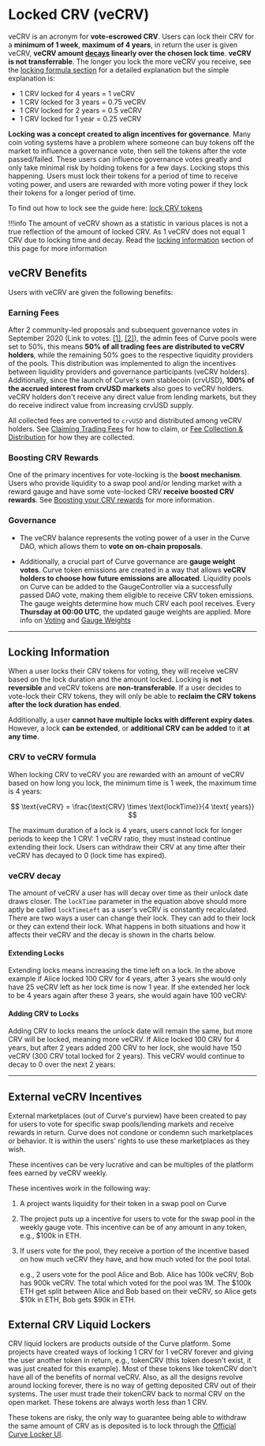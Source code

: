 <h1>Locked CRV (veCRV)</h1>

veCRV is an acronym for **vote-escrowed CRV**.  Users can lock their CRV for a **minimum of 1 week**, **maximum of 4 years**, in return the user is given veCRV, **veCRV amount [decays](#vecrv-decay) linearly over the chosen lock time**.  **veCRV is not transferrable**.  The longer you lock the more veCRV you receive, see the [locking formula section](#crv-to-vecrv-formula) for a detailed explanation but the simple explanation is:

- 1 CRV locked for 4 years = 1 veCRV
- 1 CRV locked for 3 years = 0.75 veCRV
- 1 CRV locked for 2 years = 0.5 veCRV
- 1 CRV locked for 1 year = 0.25 veCRV

**Locking was a concept created to align incentives for governance**.  Many coin voting systems have a problem where someone can buy tokens off the market to influence a governance vote, then sell the tokens after the vote passed/failed.  These users can influence governance votes greatly and only take minimal risk by holding tokens for a few days.  Locking stops this happening.  Users must lock their tokens for a period of time to receive voting power, and users are rewarded with more voting power if they lock their tokens for a longer period of time.

To find out how to lock see the guide here: [lock CRV tokens](./locking-your-crv.md)

!!!info
    The amount of veCRV shown as a statistic in various places is not a true reflection of the amount of locked CRV.  As 1 veCRV does not equal 1 CRV due to locking time and decay.  Read the [locking information](#locking-information) section of this page for more information

## **veCRV Benefits**

Users with veCRV are given the following benefits:

### **Earning Fees**

After 2 community-led proposals and subsequent governance votes in September 2020 (Link to votes: [[1]](https://curvemonitor.com/#/dao/proposal/parameter/2), [[2]](https://curvemonitor.com/#/dao/proposal/parameter/3)), the admin fees of Curve pools were set to 50%, this means **50% of all trading fees are distributed to veCRV holders**, while the remaining 50% goes to the respective liquidity providers of the pools. This distribution was implemented to align the incentives between liquidity providers and governance participants (veCRV holders). Additionally, since the launch of Curve's own stablecoin (crvUSD), **100% of the accrued interest from crvUSD markets** also goes to veCRV holders.  veCRV holders don't receive any direct value from lending markets, but they do receive indirect value from increasing crvUSD supply.

All collected fees are converted to `crvUSD`  and distributed among veCRV holders. See [Claiming Trading Fees](./claiming-trading-fees.md) for how to claim, or [Fee Collection & Distribution](./fee-collection-distribution.md) for how they are collected.

### **Boosting CRV Rewards**

One of the primary incentives for vote-locking is the **boost mechanism**. Users who provide liquidity to a swap pool and/or lending market with a reward gauge and have some vote-locked CRV **receive boosted CRV rewards**.  See [Boosting your CRV rewards](../reward-gauges/boosting-your-crv-rewards.md) for more information.

### **Governance**

- The veCRV balance represents the voting power of a user in the Curve DAO, which allows them to **vote on on-chain proposals**. 

- Additionally, a crucial part of Curve governance are **gauge weight votes**. Curve token emissions are created in a way that allows **veCRV holders to choose how future emissions are allocated**. Liquidity pools on Curve can be added to the GaugeController via a successfully passed DAO vote, making them eligible to receive CRV token emissions. The gauge weights determine how much CRV each pool receives. Every **Thursday at 00:00 UTC**, the updated gauge weights are applied.  More info on [Voting](../governance/voting.md) and [Gauge Weights](../reward-gauges/gauge-weights.md)

---

## **Locking Information**

When a user locks their CRV tokens for voting, they will receive veCRV based on the lock duration and the amount locked. Locking is **not reversible** and veCRV tokens are **non-transferable**. If a user decides to vote-lock their CRV tokens, they will only be able to **reclaim the CRV tokens after the lock duration has ended**.

Additionally, a user **cannot have multiple locks with different expiry dates**. However, a lock **can be extended**, or **additional CRV can be added** to it **at any time**.

### **CRV to veCRV formula**

When locking CRV to veCRV you are rewarded with an amount of veCRV based on how long you lock, the minimum time is 1 week, the maximum time is 4 years:

$$ \text{veCRV} = \frac{\text{CRV} \times \text{lockTime}}{4 \text{ years}} $$

The maximum duration of a lock is 4 years, users cannot lock for longer periods to keep the 1 CRV: 1 veCRV ratio, they must instead continue extending their lock.  Users can withdraw their CRV at any time after their veCRV has decayed to 0 (lock time has expired).

### **veCRV decay**

The amount of veCRV a user has will decay over time as their unlock date draws closer.  The `lockTime` parameter in the equation above should more aptly be called `lockTimeLeft` as a user's veCRV is constantly recalculated.  There are two ways a user can change their lock.  They can add to their lock or they can extend their lock.  What happens in both situations and how it affects their veCRV and the decay is shown in the charts below.

#### **Extending Locks**

Extending locks means increasing the time left on a lock.  In the above example if Alice locked 100 CRV for 4 years, after 3 years she would only have 25 veCRV left as her lock time is now 1 year.  If she extended her lock to be 4 years again after these 3 years, she would again have 100 veCRV:

<canvas id="extendLockChart"></canvas>

#### **Adding CRV to Locks**

Adding CRV to locks means the unlock date will remain the same, but more CRV will be locked, meaning more veCRV. If Alice locked 100 CRV for 4 years, but after 2 years added 200 CRV to her lock, she would have 150 veCRV (300 CRV total locked for 2 years).  This veCRV would continue to decay to 0 over the next 2 years:

<canvas id="addLockChart"></canvas>

---

## **External veCRV Incentives**

External marketplaces (out of Curve's purview) have been created to pay for users to vote for specific swap pools/lending markets and receive rewards in return.  Curve does not condone or condemn such marketplaces or behavior.  It is within the users' rights to use these marketplaces as they wish.

These incentives can be very lucrative and can be multiples of the platform fees earned by veCRV weekly.

These incentives work in the following way:

1. A project wants liquidity for their token in a swap pool on Curve
2. The project puts up a incentive for users to vote for the swap pool in the weekly gauge vote.  This incentive can be of any amount in any token, e.g., $100k in ETH.
3. If users vote for the pool, they receive a portion of the incentive based on how much veCRV they have, and how much voted for the pool total.  

    e.g., 2 users vote for the pool Alice and Bob.  Alice has 100k veCRV, Bob has 900k veCRV.  The total which voted for the pool was 1M.  The $100k ETH get split between Alice and Bob based on their veCRV, so Alice gets $10k in ETH, Bob gets $90k in ETH.

## **External CRV Liquid Lockers**

CRV liquid lockers are products outside of the Curve platform.  Some projects have created ways of locking 1 CRV for 1 veCRV forever and giving the user another token in return, e.g., tokenCRV (this token doesn't exist, it was just created for this example).  Most of these tokens like tokenCRV don't have all of the benefits of normal veCRV.  Also, as all the designs revolve around locking forever, there is no way of getting deposited CRV out of their systems.  The user must trade their tokenCRV back to normal CRV on the open market.  These tokens are always worth less than 1 CRV.  

These tokens are risky, the only way to guarantee being able to withdraw the same amount of CRV as is deposited is to lock through the [Official Curve Locker UI](https://dao.curve.fi/locker).


<script src="https://cdn.jsdelivr.net/npm/chart.js"></script>
<script src="https://cdn.jsdelivr.net/npm/chartjs-adapter-date-fns/dist/chartjs-adapter-date-fns.bundle.min.js"></script>
<script src="https://cdn.jsdelivr.net/npm/chartjs-plugin-annotation"></script>


<script>
    // Get today's date
    const today = new Date();
    const endDate = new Date(today);
    const relockDate = new Date(today);
    relockDate.setFullYear(today.getFullYear() + 3);
    endDate.setFullYear(today.getFullYear() + 7);

    // Generate data points every 7 days
    let data = [];
    let currentDate = new Date(today);
    
    while (currentDate <= relockDate) {
        const x = (currentDate - today) / (1000 * 60 * 60 * 24); // Convert milliseconds to days
        const veCRV = 100 - 100*x / (4 * 365);
        data.push({ x: currentDate.toISOString().split('T')[0], y: veCRV});
        currentDate.setDate(currentDate.getDate() + 7);
    }
    currentDate.setDate(currentDate.getDate() - 7);
    while (currentDate <= endDate) {
        const x = (currentDate - relockDate) / (1000 * 60 * 60 * 24); // Convert milliseconds to days
        const veCRV = Math.min(100 - 100*x / (4 * 365), 100);
        data.push({ x: currentDate.toISOString().split('T')[0], y: veCRV});
        currentDate.setDate(currentDate.getDate() + 7);
    }
    

    // Create the chart
    const ctx = document.getElementById('extendLockChart').getContext('2d');
    new Chart(ctx, {
        type: 'line',
        data: {
            datasets: [{
                label: 'veCRV Percentage',
                data: data,
                borderColor: 'blue',
                fill: false,
                pointRadius: 0,
                pointHoverRadius: 10,
                pointHitRadius: 10
            }]
        },
        options: {
            plugins: {
                annotation: {
                    common: {
                        drawTime: 'beforeDatasetsDraw'
                    },
                    annotations: [{
                        type: 'line',
                        scaleID: 'x',
                        value: relockDate,
                        borderColor: 'red',
                        borderWidth: 2,
                        borderDash: [3,3],
                        label: {
                            backgroundColor: 'red',
                            borderRadius: 0,
                            color: 'white',
                            content: (ctx) => ['Extend lock for 4 years'],
                            display: true,
                            position: 'end'
                        }
                    }]
                },
                title: {
                    display: true,
                    text: 'veCRV decay for 100 CRV locked for 4 years with lock extended after 3 years for 4 more years'
                },
                legend: {
                    display: false
                },
                tooltip: {
                    displayColors: false,
                    callbacks: {
                        title: (context) => {
                            const date = new Date(context[0].parsed.x);
                            return date.toLocaleDateString('en-US', { year: 'numeric', month: 'short', day: 'numeric' });
                        },
                        label: (context) => {
                            return `100 CRV = ${context.parsed.y.toFixed(1)} veCRV`;
                        }
                    }
                }
            },
            scales: {
                x: {
                    type: 'time',
                    time: {
                        unit: 'month'
                    },
                    title: {
                        display: true,
                        text: 'Date'
                    }
                },
                y: {
                    title: {
                        display: true,
                        text: 'veCRV'
                    }
                }
            }
        }
    });
</script>

<script>
    const addLockDate = new Date(today);
    endDate.setFullYear(today.getFullYear() + 4);
    addLockDate.setFullYear(today.getFullYear() + 2);

    // Generate data points every 7 days
    data = [];
    currentDate = new Date(today);
    
    while (currentDate <= addLockDate) {
        const x = (currentDate - today) / (1000 * 60 * 60 * 24); // Convert milliseconds to days
        const veCRV = 100 - 100*x / (4 * 365);
        data.push({ x: currentDate.toISOString().split('T')[0], y: veCRV});
        currentDate.setDate(currentDate.getDate() + 7);
    }
    currentDate.setDate(currentDate.getDate() - 7);
    while (currentDate <= endDate) {
        const x = (currentDate - addLockDate) / (1000 * 60 * 60 * 24); // Convert milliseconds to days
        const veCRV = Math.min(150 - 150*x / (2 * 365), 150);
        data.push({ x: currentDate.toISOString().split('T')[0], y: veCRV});
        currentDate.setDate(currentDate.getDate() + 7);
    }
    

    // Create the chart
    const addLockCtx = document.getElementById('addLockChart').getContext('2d');
    new Chart(addLockCtx, {
        type: 'line',
        data: {
            datasets: [{
                label: 'veCRV Percentage',
                data: data,
                borderColor: 'blue',
                fill: false,
                pointRadius: 0,
                pointHoverRadius: 10,
                pointHitRadius: 10
            }]
        },
        options: {
            plugins: {
                annotation: {
                    common: {
                        drawTime: 'beforeDatasetsDraw'
                    },
                    annotations: [{
                        type: 'line',
                        scaleID: 'x',
                        value: addLockDate,
                        borderColor: 'green',
                        borderWidth: 2,
                        borderDash: [3,3],
                        label: {
                            backgroundColor: 'green',
                            borderRadius: 0,
                            color: 'white',
                            content: (addLockCtx) => ['Add 200 CRV to lock'],
                            display: true,
                            position: 'end'
                        }
                    }]
                },
                title: {
                    display: true,
                    text: 'veCRV decay for 100 CRV locked for 4 years with 200 CRV added to lock after 2 years'
                },
                legend: {
                    display: false
                },
                tooltip: {
                    displayColors: false,
                    callbacks: {
                        title: (context) => {
                            const date = new Date(context[0].parsed.x);
                            return date.toLocaleDateString('en-US', { year: 'numeric', month: 'short', day: 'numeric' });
                        },
                        label: (context) => {
                            return `100 CRV = ${context.parsed.y.toFixed(1)} veCRV`;
                        }
                    }
                }
            },
            scales: {
                x: {
                    type: 'time',
                    time: {
                        unit: 'month'
                    },
                    title: {
                        display: true,
                        text: 'Date'
                    }
                },
                y: {
                    title: {
                        display: true,
                        text: 'veCRV'
                    }
                }
            }
        }
    });
</script>